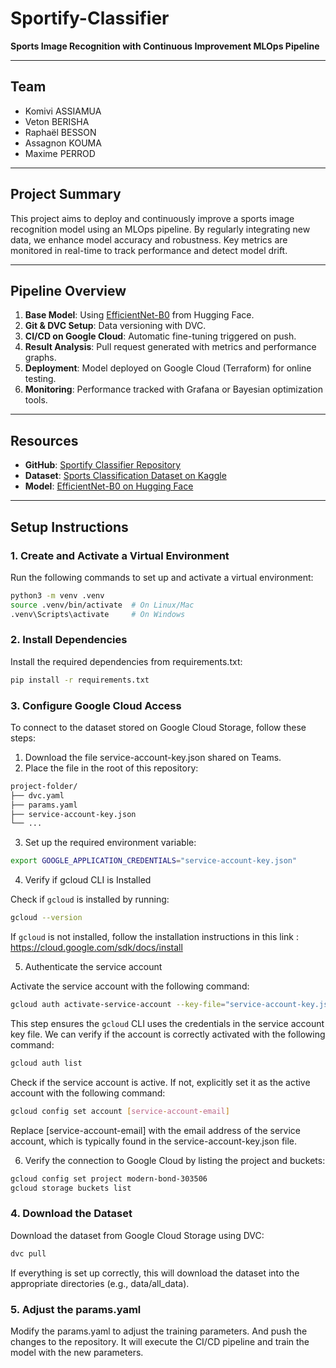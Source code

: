 # **Sportify-Classifier**  
**Sports Image Recognition with Continuous Improvement MLOps Pipeline**

---

## **Team**
- Komivi ASSIAMUA
- Veton BERISHA
- Raphaël BESSON
- Assagnon KOUMA
- Maxime PERROD

---

## **Project Summary**
This project aims to deploy and continuously improve a sports image recognition model using an MLOps pipeline. By regularly integrating new data, we enhance model accuracy and robustness. Key metrics are monitored in real-time to track performance and detect model drift.

---

## **Pipeline Overview**
1. **Base Model**: Using [EfficientNet-B0](https://huggingface.co/google/efficientnet-b0) from Hugging Face.  
2. **Git & DVC Setup**: Data versioning with DVC.  
3. **CI/CD on Google Cloud**: Automatic fine-tuning triggered on push.  
4. **Result Analysis**: Pull request generated with metrics and performance graphs.  
5. **Deployment**: Model deployed on Google Cloud (Terraform) for online testing.  
6. **Monitoring**: Performance tracked with Grafana or Bayesian optimization tools.

---

## **Resources**
- **GitHub**: [Sportify Classifier Repository](https://github.com/TWAAXOne/Sportify-Classifier)  
- **Dataset**: [Sports Classification Dataset on Kaggle](https://www.kaggle.com/datasets/gpiosenka/sports-classification)  
- **Model**: [EfficientNet-B0 on Hugging Face](https://huggingface.co/google/efficientnet-b0)

---

## **Setup Instructions**

### **1. Create and Activate a Virtual Environment**
Run the following commands to set up and activate a virtual environment:

```bash
python3 -m venv .venv
source .venv/bin/activate  # On Linux/Mac
.venv\Scripts\activate     # On Windows
```

### **2. Install Dependencies**
Install the required dependencies from requirements.txt:
```bash
pip install -r requirements.txt
```
### **3. Configure Google Cloud Access**
To connect to the dataset stored on Google Cloud Storage, follow these steps:
1. Download the file service-account-key.json shared on Teams.
2. Place the file in the root of this repository:
```bash
project-folder/
├── dvc.yaml
├── params.yaml
├── service-account-key.json
└── ...
```
3. Set up the required environment variable:
```bash
export GOOGLE_APPLICATION_CREDENTIALS="service-account-key.json"
```
4. Verify if gcloud CLI is Installed

Check if `gcloud` is installed by running:
```bash
gcloud --version
```
If `gcloud` is not installed, follow the installation instructions in this link : https://cloud.google.com/sdk/docs/install

5. Authenticate the service account

Activate the service account with the following command:
```bash
gcloud auth activate-service-account --key-file="service-account-key.json"
```
This step ensures the `gcloud` CLI uses the credentials in the service account key file. We can verify if the account is correctly activated with the following command:
```bash
gcloud auth list
```
Check if the service account is active. If not, explicitly set it as the active account with the following command:

```bash
gcloud config set account [service-account-email]
```
Replace [service-account-email] with the email address of the service account, which is typically found in the service-account-key.json file.

6. Verify the connection to Google Cloud by listing the project and buckets:
```bash
gcloud config set project modern-bond-303506
gcloud storage buckets list
```

### **4. Download the Dataset**
Download the dataset from Google Cloud Storage using DVC:
```bash
dvc pull
```
If everything is set up correctly, this will download the dataset into the appropriate directories (e.g., data/all_data).

### **5. Adjust the params.yaml**
Modify the params.yaml to adjust the training parameters. And push the changes to the repository.
It will execute the CI/CD pipeline and train the model with the new parameters.